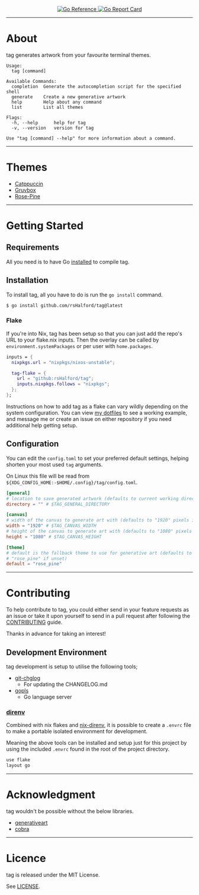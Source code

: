 <p align="center">
  <a href="https://pkg.go.dev/github.com/rsHalford/tag">
    <img src="https://pkg.go.dev/badge/github.com/rsHalford/tag.svg" alt="Go Reference">
  </a>
  <a href="https://goreportcard.com/report/github.com/rsHalford/tag">
    <img src="https://goreportcard.com/badge/github.com/rsHalford/tag" alt="Go Report Card">
  </a>
</p>

---

# About

tag generates artwork from your favourite terminal themes.

```
Usage:
  tag [command]

Available Commands:
  completion  Generate the autocompletion script for the specified shell
  generate    Create a new generative artwork
  help        Help about any command
  list        List all themes

Flags:
  -h, --help      help for tag
  -v, --version   version for tag

Use "tag [command] --help" for more information about a command.
```

---

# Themes

- [Catppuccin](https://github.com/catppuccin/catppuccin)
- [Gruvbox](https://github.com/morhetz/gruvbox)
- [Rose-Pine](https://github.com/rose-pine/rose-pine-theme)

---

# Getting Started

## Requirements

All you need is to have Go [installed](https://go.dev/dl/) to compile tag.

## Installation

To install tag, all you have to do is run the `go install` command.

```sh
$ go install github.com/rsHalford/tag@latest
```

### Flake

If you're into Nix, tag has been setup so that you can just add the repo's URL to your flake.nix inputs. Then the overlay can be called by `environment.systemPackages` or per user with `home.packages`.

```nix
inputs = {
  nixpkgs.url = "nixpkgs/nixos-unstable";

  tag-flake = {
    url = "github:rsHalford/tag";
    inputs.nixpkgs.follows = "nixpkgs";
  };
};
```

Instructions on how to add tag as a flake can vary wildly depending on the system configuration. You can view [my dotfiles](https://github.com/rsHalford/dotfiles) to see a working example, and message me or create an issue on either repository if you need additional help getting setup.

## Configuration

You can edit the `config.toml` to set your preferred default settings, helping shorten your most used `tag` arguments.

On Linux this file will be read from `${XDG_CONFIG_HOME:-$HOME/.config}/tag/config.toml`.

```toml
[general]
# location to save generated artwork (defaults to current working directory if unset)
directory = "" # $TAG_GENERAL_DIRECTORY

[canvas]
# width of the canvas to generate art with (defaults to "1920" pixels if unset)
width = "1920" # $TAG_CANVAS_WIDTH
# height of the canvas to generate art with (defaults to "1080" pixels if unset)
height = "1080" # $TAG_CANVAS_HEIGHT

[theme]
# default is the fallback theme to use for generative art (defaults to
# "rose_pine" if unset)
default = "rose_pine"
```

---

# Contributing

To help contribute to tag, you could either send in your feature requests as an issue or take it upon yourself to send in a pull request after following the [CONTRIBUTING](https://github.com/rsHalford/tag/blob/main/CONTRIBUTING.md) guide.

Thanks in advance for taking an interest!

## Development Environment

tag development is setup to utilise the following tools;

- [git-chglog](https://github.com/git-chglog/git-chglog)
  - For updating the CHANGELOG.md
- [gopls](https://github.com/golang/tools/blob/master/gopls/README.md)
  - Go language server

### [direnv](https://direnv.net/)

Combined with nix flakes and [nix-direnv](https://github.com/nix-community/nix-direnv), it is possible to create a `.envrc` file to make a portable isolated environment for development.

Meaning the above tools can be installed and setup just for this project by using the included `.envrc` found in the root of the project directory.

```sh
use flake
layout go
```

---

# Acknowledgment

tag wouldn't be possible without the below libraries.

- [generativeart](https://github.com/jdxyw/generativeart)
- [cobra](https://github.com/spf13/cobra)

---

# Licence

tag is released under the MIT License.

See [LICENSE](https://github.com/rsHalford/tag/blob/main/LICENSE).
